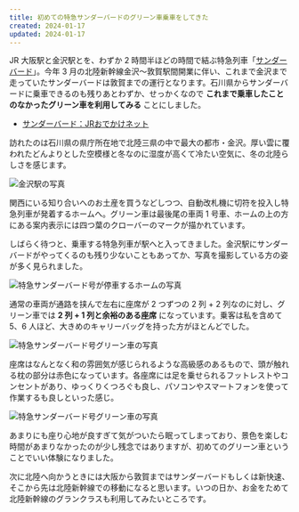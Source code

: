 ```yaml
---
title: 初めての特急サンダーバードのグリーン車乗車をしてきた
created: 2024-01-17
updated: 2024-01-17
---
```


JR 大阪駅と金沢駅とを、わずか 2 時間半ほどの時間で結ぶ特急列車「[サンダーバード](https://www.jr-odekake.net/train/thunderbird/)」。今年 3 月の北陸新幹線金沢～敦賀駅間開業に伴い、これまで金沢まで走っていたサンダーバードは敦賀までの運行となります。石川県からサンダーバードに乗車できるのも残りあとわずか、せっかくなので **これまで乗車したことのなかったグリーン車を利用してみる** ことにしました。

- [サンダーバード：JRおでかけネット](https://www.jr-odekake.net/train/thunderbird/)

訪れたのは石川県の県庁所在地で北陸三県の中で最大の都市・金沢。厚い雲に覆われたどんよりとした空模様と冬なのに湿度が高くて冷たい空気に、冬の北陸らしさを感じます。

![金沢駅の写真](89555a1b-837d-4c17-03af-6a59175ed400)

関西にいる知り合いへのお土産を買うなどしつつ、自動改札機に切符を投入し特急列車が発着するホームへ。グリーン車は最後尾の車両 1 号車、ホームの上の方にある案内表示には四つ葉のクローバーのマークが描かれています。

しばらく待つと、乗車する特急列車が駅へと入ってきました。金沢駅にサンダーバードがやってくるのも残り少ないこともあってか、写真を撮影している方の姿が多く見られました。

![特急サンダーバード号が停車するホームの写真](f9141fa3-8757-4567-c303-7aa18cc73f00)

通常の車両が通路を挟んで左右に座席が 2 つずつの 2 列 + 2 列なのに対し、グリーン車では **2 列 + 1 列と余裕のある座席** になっています。乗客は私を含めて 5、6 人ほど、大きめのキャリーバッグを持った方がほとんどでした。

![特急サンダーバード号グリーン車の写真](4dff977a-18be-4341-5e26-7a7e85948a00)

座席はなんとなく和の雰囲気が感じられるような高級感のあるもので、頭が触れる枕の部分は赤色になっています。各座席には足を乗せられるフットレストやコンセントがあり、ゆっくりくつろぐも良し、パソコンやスマートフォンを使って作業するも良しといった感じ。

![特急サンダーバード号グリーン車の写真](b281b113-5b5a-4c5d-19e7-48175c70e300)

あまりにも座り心地が良すぎて気がついたら眠ってしまっており、景色を楽しむ時間があまりなかったのが少し残念ではありますが、初めてのグリーン車ということでいい体験になりました。

次に北陸へ向かうときには大阪から敦賀まではサンダーバードもしくは新快速、そこから先は北陸新幹線での移動になると思います。いつの日か、お金をためて北陸新幹線のグランクラスも利用してみたいところです。
